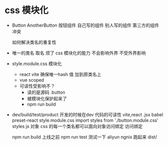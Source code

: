 # css 模块化
- Button AnotherButton 按钮组件
    自己写的组件
    别人写的组件
    第三方的组件 
    冲突
  
  如何解决类名的重复性
- 唯一的类名
    取名 烦了 css 模块化的能力
    不会影响外界 不受外界影响 

- style.module.css 模块化
    - react   vite 
        确保唯一hash 值 加到原类名上 
    - vue scoped
    - 可读性受影响不？
        - 读的是源码 .button
        - 被模块化保护起来了
        -  npm run build
- dev/build/test/product
    开发的时候在dev 代码的可读性
    vite,react .jsx babel preset-react
    style.module.css
    import styles from './button.module.css'
    styles js 对象 css 的每一个类名都可以面向对象访问绑定
    访问绑定

    npm run build 上线之前
    npm run test  测试一下
    aliyun ngnix 跑起来 dist/